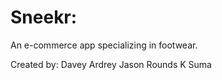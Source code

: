 # Sneekr:

An e-commerce app specializing in footwear.

Created by:
Davey Ardrey
Jason Rounds
K Suma
